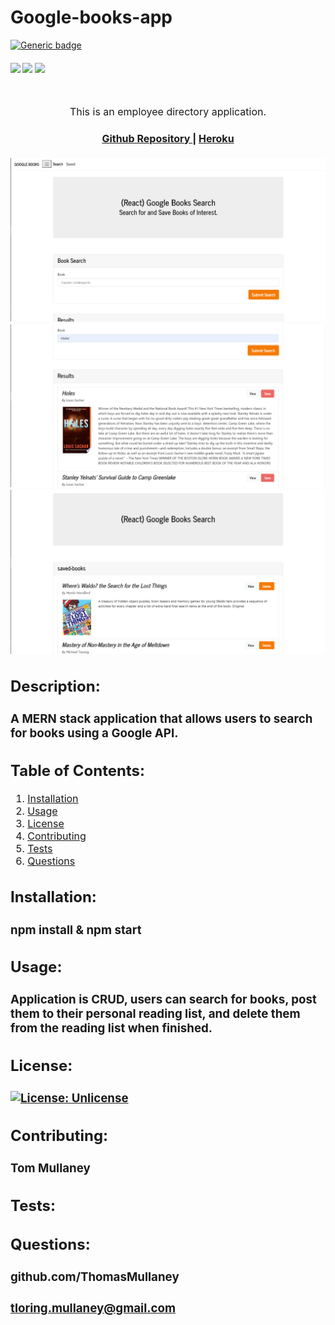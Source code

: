 # Google-books-app

[![Generic badge](https://img.shields.io/badge/<SUBJECT>-<STATUS>-<COLOR>.svg)](https://shields.io/)

<div>
    <h4>
    </a>
    <a href="https://github.com/ThomasMullaney/Google-books-app/stargazers"><img src="https://img.shields.io/github/stars/ThomasMullaney/Google-books-app.svg?style=plasticr"/></a>
    <a href="https://github.com/ThomasMullaney/Google-books-app/commits/master"><img src="https://img.shields.io/github/last-commit/ThomasMullaney/Google-books-app.svg?style=plasticr"/></a>
        <a href="https://github.com/ThomasMullaney/Google-books-app/commits/master"><img src="https://img.shields.io/github/commit-activity/y/ThomasMullaney/Google-books-app.svg?style=plasticr"/></a>
    </h4>
</div>

<br>
</div>
<p align="center"><font size="3">
This is an employee directory application.</p>
<div align="center"><a name="menu"></a>
  <h4>
    <a href="https://github.com/ThomasMullaney/Google-books-app">
      Github Repository
    </a>
<span> | </span>
<a href="https://google-books-reading-list-app.herokuapp.com/
">
      Heroku
    </a>
  </h4>
</div>

![Screenshot of application demo](img/FrontPageCapture.PNG)
<br>
![Screenshot of application demo](img/resultsCapture.PNG)
<br>
![Screenshot of application demo](img/savedCapture.PNG)

## Description:

### A MERN stack application that allows users to search for books using a Google API.

## Table of Contents:

1. [Installation](#installation)
2. [Usage](#usage)
3. [License](#license)
4. [Contributing](#contributing)
5. [Tests](#tests)
6. [Questions](#questions)

## Installation:

### npm install & npm start

## Usage:

### Application is CRUD, users can search for books, post them to their personal reading list, and delete them from the reading list when finished.

## License:

### [![License: Unlicense](https://img.shields.io/badge/license-Unlicense-blue.svg)](http://unlicense.org/)

## Contributing:

### Tom Mullaney

## Tests:

###

## Questions:

### github.com/ThomasMullaney

### tloring.mullaney@gmail.com
